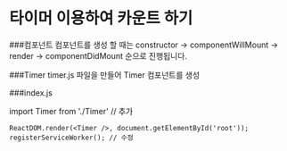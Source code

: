 
# 타이머 이용하여 카운트 하기

###컴포넌트
 컴포넌트를 생성 할 때는 constructor -> componentWillMount -> render -> componentDidMount 순으로 진행됩니다.

###Timer
timer.js 파일을 만들어 Timer 컴포넌트를 생성

###index.js

import Timer from './Timer' // 추가

```
ReactDOM.render(<Timer />, document.getElementById('root'));
registerServiceWorker(); // 수정
```
